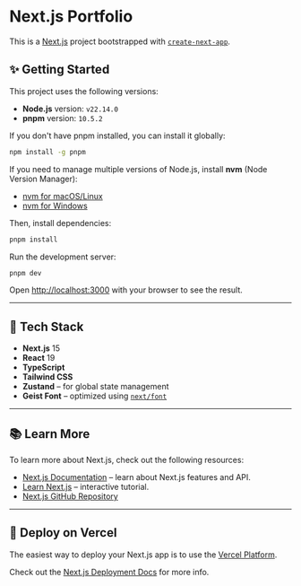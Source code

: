 # Next.js Portfolio

This is a [Next.js](https://nextjs.org) project bootstrapped with [`create-next-app`](https://nextjs.org/docs/app/api-reference/cli/create-next-app).

## ✨ Getting Started

This project uses the following versions:

- **Node.js** version: `v22.14.0`
- **pnpm** version: `10.5.2`

If you don't have pnpm installed, you can install it globally:

```bash
npm install -g pnpm
```

If you need to manage multiple versions of Node.js, install **nvm** (Node Version Manager):

- [nvm for macOS/Linux](https://github.com/nvm-sh/nvm)
- [nvm for Windows](https://github.com/coreybutler/nvm-windows)

Then, install dependencies:

```bash
pnpm install
```

Run the development server:

```bash
pnpm dev
```

Open [http://localhost:3000](http://localhost:3000) with your browser to see the result.

---

## 🧰 Tech Stack

- **Next.js** 15
- **React** 19
- **TypeScript**
- **Tailwind CSS**
- **Zustand** – for global state management
- **Geist Font** – optimized using [`next/font`](https://nextjs.org/docs/app/building-your-application/optimizing/fonts)

---

## 📚 Learn More

To learn more about Next.js, check out the following resources:

- [Next.js Documentation](https://nextjs.org/docs) – learn about Next.js features and API.
- [Learn Next.js](https://nextjs.org/learn) – interactive tutorial.
- [Next.js GitHub Repository](https://github.com/vercel/next.js)

---

## 🚀 Deploy on Vercel

The easiest way to deploy your Next.js app is to use the [Vercel Platform](https://vercel.com/new?utm_medium=default-template&filter=next.js&utm_source=create-next-app&utm_campaign=create-next-app-readme).

Check out the [Next.js Deployment Docs](https://nextjs.org/docs/app/building-your-application/deploying) for more info.